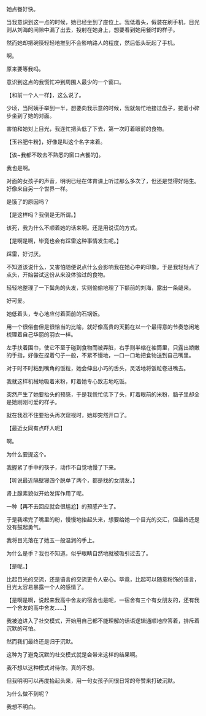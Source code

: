 她点餐好快。
  
当我意识到这一点的时候，她已经坐到了座位上。我低着头，假装在刷手机，目光则从刘海的间隙中漏了出去，投射在她身上，想要看到她用餐时的样子。
  
然而她却把碗筷轻轻地推到不会影响路人的程度，然后低头玩起了手机。
  
啊。
  
原来要等我吗。
  
意识到这点的我慌忙冲到周围人最少的一个窗口。
  
【和前一个人一样】，这么说了。
  
少顷，当阿姨手举到一半，想要向我示意的时候，我就匆忙地接过盘子，掂着小碎步坐到了她的对面。
  
害怕和她对上目光，我连忙把头低了下去，第一次盯着眼前的食物。
  
【玉谷肥牛粉】，好像是叫这个名字来着。
  
【诶~我都不敢去不熟悉的窗口点餐的】。
  
我也是啊。
  
对面的女孩子的声音，明明已经在体育课上听过那么多次了，但还是觉得好陌生。好像来自另一个世界一样。
  
是饿了的原因吗？
  
【是这样吗？我倒是无所谓。】
  
该死，我为什么不顺着她的话来啊。还是用说谎的方式。
  
【是啊是啊，毕竟也会有踩雷这种事情发生呢。】
  
踩雷，好讨厌。
  
不知道该说什么，又害怕随便说点什么会影响我在她心中的印象。于是我轻轻点了点头，开始尝试这份从来没体验过的食物。
  
轻轻地整理了一下鬓角的头发，实则偷偷地理了下额前的刘海，露出一条缝来。
  
好可爱。
  
她低着头，专心地应付着面前的石锅饭。
  
用一个很俗套但是很恰当的比喻，就好像高贵的天鹅在以一个最得意的节奏悠闲地梳理着自己华丽的羽衣一样。
  
左手扶着围巾，使它不至于碰到食物而被弄脏，右手则半缩在袖筒里，只露出娇嫩的手指，好像在捏着勺子一般，不紧不慢地，一口一口地把食物送到自己嘴里。
  
对于时不时粘到嘴角的饭粒，她会伸出小巧的舌头，灵活地将饭粒卷进嘴去。
  
我就这样机械地吸着米粉，盯着她专心致志地吃饭。
  
突然产生了她要抬头的预感，于是我慌忙低下了头，盯着眼前的米粉，脑子里却全是她刚刚可爱的样子。
  
就在我忍不住要抬头再次窥视时，她却突然开口了。
  
【最近女同有点吓人呢】
  
啊。
  
为什么要提这个。

我握紧了手中的筷子，动作不自觉地慢了下来。
  
【听说最近隔壁寝四个脱单了两个，都是找的女朋友。】
  
肾上腺素貌似开始发挥作用了呢。
  
一种【再不去回应就会很尴尬】的预感产生了。
  
于是我嗦完了嘴里的粉，慢慢地抬起头来，想要给她一个目光的交汇，但最终还是没有鼓起勇气。
  
我将目光落在了她玉一般温润的手上。
  
为什么是手？我也不知道。似乎眼睛自然地就被吸引过去了。
  
【是呢。】
  
比起目光的交流，还是语言的交流更令人安心。毕竟，比起可以随意粉饰的语言，目光太容易暴露一个人的感情了。
  
【是啊是啊，说起来我高中舍友的宿舍也是呢，一宿舍有三个有女朋友的，还有我一个舍友的高中舍友......】
  
我被迫进入了社交模式，开始用自己都不能理解的话语逻辑通顺地应答着，排斥着沉默的可怕。
  
然而我们最终还是归于沉默。
  
这种为了避免沉默的社交模式就是会带来这样的结果啊。
  
我不想以这种模式对待你。真的不想。
  
但我明明可以再度抬起头来，用一句女孩子间很日常的夸赞来打破沉默。
  
为什么做不到呢？
  
我想不明白。

